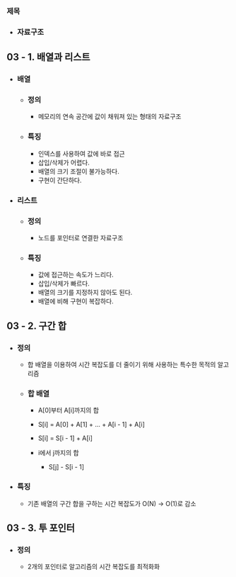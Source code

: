 ### 제목  
- ### 자료구조  

## 03 - 1. 배열과 리스트  
- ### 배열  
    - ### 정의  
        - 메모리의 연속 공간에 값이 채워져 있는 형태의 자료구조  

    - ### 특징  
        - 인덱스를 사용하여 값에 바로 접근  
        - 삽입/삭제가 어렵다.  
        - 배열의 크기 조절이 불가능하다.  
        - 구현이 간단하다.  

- ### 리스트  
    - ### 정의  
        - 노드를 포인터로 연결한 자료구조  

    - ### 특징  
        - 값에 접근하는 속도가 느리다.  
        - 삽입/삭제가 빠르다.  
        - 배열의 크기를 지정하지 않아도 된다.  
        - 배열에 비해 구현이 복잡하다.  

## 03 - 2. 구간 합  
- ### 정의  
    - 합 배열을 이용하여 시간 복잡도를 더 줄이기 위해 사용하는 특수한 목적의 알고리즘  
      
    - ### 합 배열  
        - A[0]부터 A[i]까지의 합  
        - S[i] = A[0] + A[1] + ... + A[i - 1] + A[i]  
        - S[i] = S[i - 1] + A[i]  
          
        - i에서 j까지의 합  
            - S[j] - S[i - 1]  

- ### 특징  
    - 기존 배열의 구간 합을 구하는 시간 복잡도가 O(N) -> O(1)로 감소  

## 03 - 3. 투 포인터  
- ### 정의  
    - 2개의 포인터로 알고리즘의 시간 복잡도를 최적화화